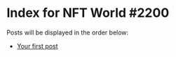 # Index for NFT World #2200
Posts will be displayed in the order below:

- [Your first post](./001-first.md)

